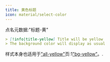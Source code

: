 ```yaml
---
title: 黄色标题
icon: material/select-color
---
```


点名元数据:"标题-黄"

```md
> [!info|title-yellow] Title will be yellow
> The background color will display as usual
```

样式本身也适用于["all-yellow"](../combined-styling/page-9.md)页:1["bg-yellow"](../bg-styling/page-9.md)。.